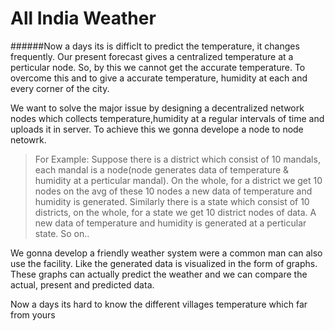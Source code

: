# All India Weather

######Now a days its is difficlt to predict the temperature, it changes frequently. Our present forecast gives a centralized temperature at a perticular node. So, by this we cannot get the accurate temperature. To overcome this and to give a accurate temperature, humidity at each and every corner of the city. 

We want to solve the major issue by designing a decentralized network nodes which collects temperature,humidity at a regular intervals of time and uploads it in server. To achieve this we gonna develope a node to node netowrk.
> For Example: Suppose there is a district which consist of 10 mandals, each mandal is a node(node generates data of temperature & humidity at a perticular mandal). On the whole, for a district we get 10 nodes on the avg of these 10 nodes a new data of temperature and humidity is generated. Similarly there is a state which consist of 10 districts, on the whole, for a state we get 10 district nodes of data. A new data of temperature and humidity is generated at a perticular state. So on..

We gonna develop a friendly weather system were a common man can also use the facility. Like the generated data is visualized in the form of graphs. These graphs can actually predict the weather and we can compare the actual, present and predicted data.

Now a days its hard to know the different villages temperature which far from yours
